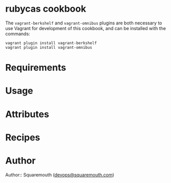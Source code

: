 # rubycas cookbook

The `vagrant-berkshelf` and `vagrant-omnibus` plugins are both necessary to use Vagrant for development of this cookbook, and can be installed with the commands:

    vagrant plugin install vagrant-berkshelf
    vagrant plugin install vagrant-omnibus

# Requirements

# Usage

# Attributes

# Recipes

# Author

Author:: Squaremouth (<devops@squaremouth.com>)
